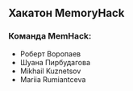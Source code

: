 ## Хакатон MemoryHack

### Команда MemHack:
* Роберт Воропаев
* Шуана Пирбудагова
* Mikhail Kuznetsov
* Mariia Rumiantceva

